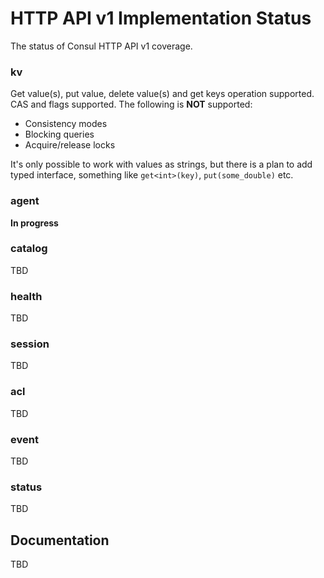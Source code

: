 # HTTP API v1 Implementation Status

The status of Consul HTTP API v1 coverage.

### kv

Get value(s), put value, delete value(s) and get keys operation supported. CAS and flags supported. The following is **NOT** supported:
* Consistency modes
* Blocking queries
* Acquire/release locks
 
It's only possible to work with values as strings, but there is a plan to add typed interface, something like `get<int>(key)`, `put(some_double)` etc.

### agent
**In progress**

### catalog
TBD

### health
TBD

### session
TBD

### acl
TBD

### event
TBD

### status
TBD

## Documentation
TBD

